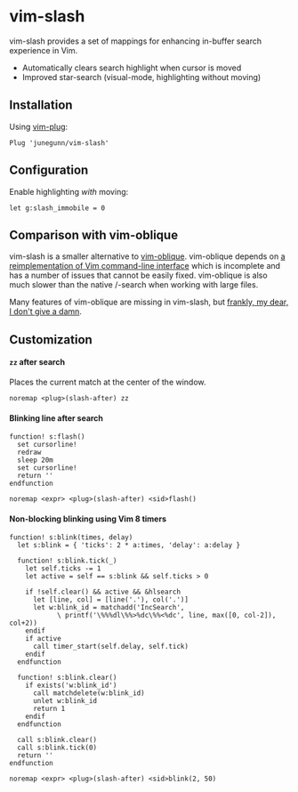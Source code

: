 vim-slash
=========

vim-slash provides a set of mappings for enhancing in-buffer search experience
in Vim.

- Automatically clears search highlight when cursor is moved
- Improved star-search (visual-mode, highlighting without moving)

Installation
------------

Using [vim-plug](https://github.com/junegunn/vim-plug):

```vim
Plug 'junegunn/vim-slash'
```

Configuration
-------------
Enable highlighting *with* moving:

```vim
let g:slash_immobile = 0
```

Comparison with vim-oblique
---------------------------

vim-slash is a smaller alternative to [vim-oblique][ob]. vim-oblique depends
on [a reimplementation of Vim command-line interface][pcl] which is incomplete
and has a number of issues that cannot be easily fixed. vim-oblique is also
much slower than the native /-search when working with large files.

Many features of vim-oblique are missing in vim-slash, but [frankly, my dear,
I don't give a damn][damn].

[ob]:   https://github.com/junegunn/vim-oblique
[pcl]:  https://github.com/junegunn/vim-pseudocl
[damn]: https://en.wikipedia.org/wiki/Frankly,_my_dear,_I_don%27t_give_a_damn

Customization
-------------

#### `zz` after search

Places the current match at the center of the window.

```vim
noremap <plug>(slash-after) zz
```

#### Blinking line after search

```vim
function! s:flash()
  set cursorline!
  redraw
  sleep 20m
  set cursorline!
  return ''
endfunction

noremap <expr> <plug>(slash-after) <sid>flash()
```

#### Non-blocking blinking using Vim 8 timers

```vim
function! s:blink(times, delay)
  let s:blink = { 'ticks': 2 * a:times, 'delay': a:delay }

  function! s:blink.tick(_)
    let self.ticks -= 1
    let active = self == s:blink && self.ticks > 0

    if !self.clear() && active && &hlsearch
      let [line, col] = [line('.'), col('.')]
      let w:blink_id = matchadd('IncSearch',
            \ printf('\%%%dl\%%>%dc\%%<%dc', line, max([0, col-2]), col+2))
    endif
    if active
      call timer_start(self.delay, self.tick)
    endif
  endfunction

  function! s:blink.clear()
    if exists('w:blink_id')
      call matchdelete(w:blink_id)
      unlet w:blink_id
      return 1
    endif
  endfunction

  call s:blink.clear()
  call s:blink.tick(0)
  return ''
endfunction

noremap <expr> <plug>(slash-after) <sid>blink(2, 50)
```
